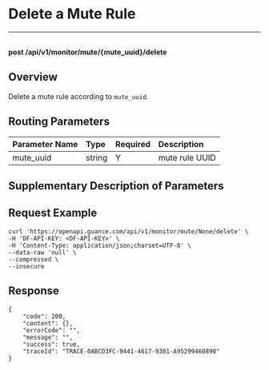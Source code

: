 # Delete a Mute Rule

---

<br />**post /api/v1/monitor/mute/\{mute_uuid\}/delete**

## Overview
Delete a mute rule according to `mute_uuid`.




## Routing Parameters

| Parameter Name        | Type     | Required   | Description              |
|:-----------|:-------|:-----|:----------------|
| mute_uuid | string | Y | mute rule UUID<br> |


## Supplementary Description of Parameters





## Request Example
```shell
curl 'https://openapi.guance.com/api/v1/monitor/mute/None/delete' \
-H 'DF-API-KEY: <DF-API-KEY>' \
-H 'Content-Type: application/json;charset=UTF-8' \
--data-raw 'null' \
--compressed \
--insecure
```




## Response
```shell
{
    "code": 200,
    "content": {},
    "errorCode": "",
    "message": "",
    "success": true,
    "traceId": "TRACE-0ABCD3FC-9441-4617-9301-A95299460890"
} 
```




